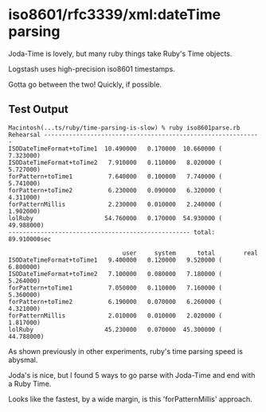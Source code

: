 # iso8601/rfc3339/xml:dateTime parsing

Joda-Time is lovely, but many ruby things take Ruby's Time objects.

Logstash uses high-precision iso8601 timestamps.

Gotta go between the two! Quickly, if possible.

## Test Output

```
Macintosh(...ts/ruby/time-parsing-is-slow) % ruby iso8601parse.rb
Rehearsal -------------------------------------------------------------
ISODateTimeFormat+toTime1  10.490000   0.170000  10.660000 (  7.323000)
ISODateTimeFormat+toTime2   7.910000   0.110000   8.020000 (  5.727000)
forPattern+toTime1          7.640000   0.100000   7.740000 (  5.741000)
forPattern+toTime2          6.230000   0.090000   6.320000 (  4.311000)
forPatternMillis            2.230000   0.010000   2.240000 (  1.902000)
lolRuby                    54.760000   0.170000  54.930000 ( 49.988000)
--------------------------------------------------- total: 89.910000sec

                                user     system      total        real
ISODateTimeFormat+toTime1   9.400000   0.120000   9.520000 (  6.800000)
ISODateTimeFormat+toTime2   7.100000   0.080000   7.180000 (  5.264000)
forPattern+toTime1          7.050000   0.110000   7.160000 (  5.360000)
forPattern+toTime2          6.190000   0.070000   6.260000 (  4.321000)
forPatternMillis            2.010000   0.010000   2.020000 (  1.817000)
lolRuby                    45.230000   0.070000  45.300000 ( 44.788000)
```

As shown previously in other experiments, ruby's time parsing speed is abysmal.

Joda's is nice, but I found 5 ways to go parse with Joda-Time and end with a Ruby Time.

Looks like the fastest, by a wide margin, is this 'forPatternMillis' approach.

